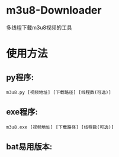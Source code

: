 # m3u8-Downloader
多线程下载m3u8视频的工具

# 使用方法

## py程序:
```
m3u8.py [视频地址] [下载路径] [线程数(可选)]
```

## exe程序:
```
m3u8.exe [视频地址] [下载路径] [线程数(可选)]
```

## bat易用版本:
